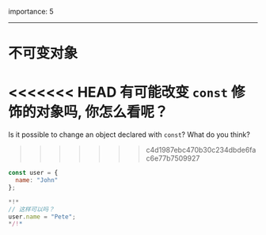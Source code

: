 importance: 5

---

# 不可变对象

<<<<<<< HEAD
有可能改变 `const` 修饰的对象吗, 你怎么看呢？
=======
Is it possible to change an object declared with `const`? What do you think?
>>>>>>> c4d1987ebc470b30c234dbde6fac6e77b7509927

```js
const user = {
  name: "John"
};

*!*
// 这样可以吗？
user.name = "Pete";
*/!*
```
